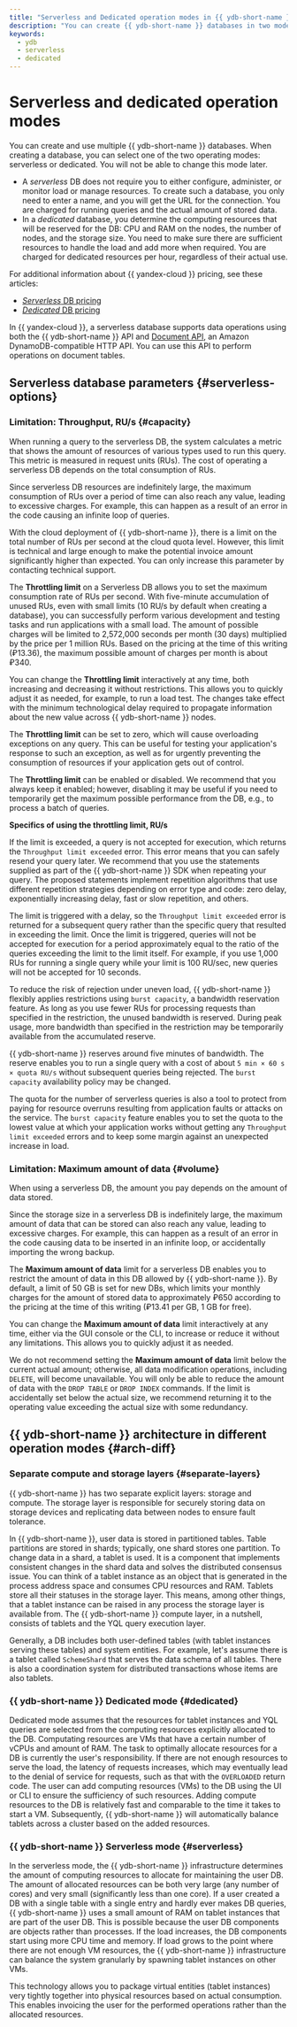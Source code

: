 ```yaml
---
title: "Serverless and Dedicated operation modes in {{ ydb-short-name }}"
description: "You can create {{ ydb-short-name }} databases in two modes: dedicated and serverless. Dedicated mode assumes that the resources for tablet instances and YQL queries are selected from the resources explicitly allocated to the compute database. In Serverless mode, the {{ ydb-short-name }} infrastructure determines the amount of computing resources to allocate to the user database."
keywords:
  - ydb
  - serverless
  - dedicated
---
```


# Serverless and dedicated operation modes

You can create and use multiple {{ ydb-short-name }} databases. When creating a database, you can select one of the two operating modes: serverless or dedicated. You will not be able to change this mode later.
* A _serverless_ DB does not require you to either configure, administer, or monitor load or manage resources. To create such a database, you only need to enter a name, and you will get the URL for the connection. You are charged for running queries and the actual amount of stored data.
* In a _dedicated_ database, you determine the computing resources that will be reserved for the DB: CPU and RAM on the nodes, the number of nodes, and the storage size. You need to make sure there are sufficient resources to handle the load and add more when required. You are charged for dedicated resources per hour, regardless of their actual use.


For additional information about {{ yandex-cloud }} pricing, see these articles:

* [_Serverless_ DB pricing](../pricing/serverless.md)
* [_Dedicated_ DB pricing](../pricing/dedicated.md)


In {{ yandex-cloud }}, a serverless database supports data operations using both the {{ ydb-short-name }} API and [Document API](../docapi/tools/aws-http.md), an Amazon DynamoDB-compatible HTTP API. You can use this API to perform operations on document tables.

## Serverless database parameters {#serverless-options}

### Limitation: Throughput, RU/s {#capacity}

When running a query to the serverless DB, the system calculates a metric that shows the amount of resources of various types used to run this query. This metric is measured in request units (RUs). The cost of operating a serverless DB depends on the total consumption of RUs.

Since serverless DB resources are indefinitely large, the maximum consumption of RUs over a period of time can also reach any value, leading to excessive charges. For example, this can happen as a result of an error in the code causing an infinite loop of queries.

With the cloud deployment of {{ ydb-short-name }}, there is a limit on the total number of RUs per second at the cloud quota level. However, this limit is technical and large enough to make the potential invoice amount significantly higher than expected. You can only increase this parameter by contacting technical support.

The **Throttling limit** on a Serverless DB allows you to set the maximum consumption rate of RUs per second. With five-minute accumulation of unused RUs, even with small limits (10 RU/s by default when creating a database), you can successfully perform various development and testing tasks and run applications with a small load. The amount of possible charges will be limited to 2,572,000 seconds per month (30 days) multiplied by the price per 1 million RUs. Based on the pricing at the time of this writing (₽13.36), the maximum possible amount of charges per month is about ₽340.

You can change the **Throttling limit** interactively at any time, both increasing and decreasing it without restrictions. This allows you to quickly adjust it as needed, for example, to run a load test. The changes take effect with the minimum technological delay required to propagate information about the new value across {{ ydb-short-name }} nodes.

The **Throttling limit** can be set to zero, which will cause overloading exceptions on any query. This can be useful for testing your application's response to such an exception, as well as for urgently preventing the consumption of resources if your application gets out of control.

The **Throttling limit** can be enabled or disabled. We recommend that you always keep it enabled; however, disabling it may be useful if you need to temporarily get the maximum possible performance from the DB, e.g., to process a batch of queries.

**Specifics of using the throttling limit, RU/s**

If the limit is exceeded, a query is not accepted for execution, which returns the `Throughput limit exceeded` error. This error means that you can safely resend your query later. We recommend that you use the statements supplied as part of the {{ ydb-short-name }} SDK when repeating your query. The proposed statements implement repetition algorithms that use different repetition strategies depending on error type and code: zero delay, exponentially increasing delay, fast or slow repetition, and others.

The limit is triggered with a delay, so the `Throughput limit exceeded` error is returned for a subsequent query rather than the specific query that resulted in exceeding the limit. Once the limit is triggered, queries will not be accepted for execution for a period approximately equal to the ratio of the queries exceeding the limit to the limit itself. For example, if you use 1,000 RUs for running a single query while your limit is 100 RU/sec, new queries will not be accepted for 10 seconds.

To reduce the risk of rejection under uneven load, {{ ydb-short-name }} flexibly applies restrictions using `burst capacity`, a bandwidth reservation feature. As long as you use fewer RUs for processing requests than specified in the restriction, the unused bandwidth is reserved. During peak usage, more bandwidth than specified in the restriction may be temporarily available from the accumulated reserve.

{{ ydb-short-name }} reserves around five minutes of bandwidth. The reserve enables you to run a single query with a cost of about `5 min × 60 s × quota RU/s` without subsequent queries being rejected. The `burst capacity` availability policy may be changed.

The quota for the number of serverless queries is also a tool to protect from paying for resource overruns resulting from application faults or attacks on the service. The `burst capacity` feature enables you to set the quota to the lowest value at which your application works without getting any `Throughput limit exceeded` errors and to keep some margin against an unexpected increase in load.

### Limitation: Maximum amount of data {#volume}


When using a serverless DB, the amount you pay depends on the amount of data stored.

Since the storage size in a serverless DB is indefinitely large, the maximum amount of data that can be stored can also reach any value, leading to excessive charges. For example, this can happen as a result of an error in the code causing data to be inserted in an infinite loop, or accidentally importing the wrong backup.


The **Maximum amount of data** limit for a serverless DB enables you to restrict the amount of data in this DB allowed by {{ ydb-short-name }}. By default, a limit of 50 GB is set for new DBs, which limits your monthly charges for the amount of stored data to approximately ₽650 according to the pricing at the time of this writing (₽13.41 per GB, 1 GB for free).

You can change the **Maximum amount of data** limit interactively at any time, either via the GUI console or the CLI, to increase or reduce it without any limitations. This allows you to quickly adjust it as needed.

We do not recommend setting the **Maximum amount of data** limit below the current actual amount; otherwise, all data modification operations, including `DELETE`, will become unavailable. You will only be able to reduce the amount of data with the `DROP TABLE` or `DROP INDEX` commands. If the limit is accidentally set below the actual size, we recommend returning it to the operating value exceeding the actual size with some redundancy.

## {{ ydb-short-name }} architecture in different operation modes {#arch-diff}

### Separate compute and storage layers {#separate-layers}

{{ ydb-short-name }} has two separate explicit layers: storage and compute. The storage layer is responsible for securely storing data on storage devices and replicating data between nodes to ensure fault tolerance.

In {{ ydb-short-name }}, user data is stored in partitioned tables. Table partitions are stored in shards; typically, one shard stores one partition. To change data in a shard, a tablet is used. It is a component that implements consistent changes in the shard data and solves the distributed consensus issue. You can think of a tablet instance as an object that is generated in the process address space and consumes CPU resources and RAM. Tablets store all their statuses in the storage layer. This means, among other things, that a tablet instance can be raised in any process the storage layer is available from. The {{ ydb-short-name }} compute layer, in a nutshell, consists of tablets and the YQL query execution layer.

Generally, a DB includes both user-defined tables (with tablet instances serving these tables) and system entities. For example, let's assume there is a tablet called `SchemeShard` that serves the data schema of all tables. There is also a coordination system for distributed transactions whose items are also tablets.

### {{ ydb-short-name }} Dedicated mode {#dedicated}

Dedicated mode assumes that the resources for tablet instances and YQL queries are selected from the computing resources explicitly allocated to the DB. Computating resources are VMs that have a certain number of vCPUs and amount of RAM. The task to optimally allocate resources for a DB is currently the user's responsibility. If there are not enough resources to serve the load, the latency of requests increases, which may eventually lead to the denial of service for requests, such as that with the `OVERLOADED` return code. The user can add computing resources (VMs) to the DB using the UI or CLI to ensure the sufficiency of such resources. Adding compute resources to the DB is relatively fast and comparable to the time it takes to start a VM. Subsequently, {{ ydb-short-name }} will automatically balance tablets across a cluster based on the added resources.

### {{ ydb-short-name }} Serverless mode {#serverless}

In the serverless mode, the {{ ydb-short-name }} infrastructure determines the amount of computing resources to allocate for maintaining the user DB. The amount of allocated resources can be both very large (any number of cores) and very small (significantly less than one core). If a user created a DB with a single table with a single entry and hardly ever makes DB queries, {{ ydb-short-name }} uses a small amount of RAM on tablet instances that are part of the user DB. This is possible because the user DB components are objects rather than processes. If the load increases, the DB components start using more CPU time and memory. If load grows to the point where there are not enough VM resources, the {{ ydb-short-name }} infrastructure can balance the system granularly by spawning tablet instances on other VMs.

This technology allows you to package virtual entities (tablet instances) very tightly together into physical resources based on actual consumption. This enables invoicing the user for the performed operations rather than the allocated resources.


